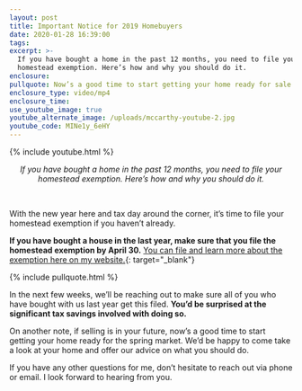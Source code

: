 ```yaml
---
layout: post
title: Important Notice for 2019 Homebuyers
date: 2020-01-28 16:39:00
tags:
excerpt: >-
  If you have bought a home in the past 12 months, you need to file your
  homestead exemption. Here’s how and why you should do it.
enclosure:
pullquote: Now’s a good time to start getting your home ready for sale.
enclosure_type: video/mp4
enclosure_time:
use_youtube_image: true
youtube_alternate_image: /uploads/mccarthy-youtube-2.jpg
youtube_code: MINe1y_6eHY
---
```


{% include youtube.html %}

<center><em>If you have bought a home in the past 12 months, you need to file your homestead exemption. Here&rsquo;s how and why you should do it.</em></center>

&nbsp;

With the new year here and tax day around the corner, it’s time to file your homestead exemption if you haven’t already.

**If you have bought a house in the last year, make sure that you file the homestead exemption by April 30.** [You can file and learn more about the exemption here on my website.](https://www.kmacteam.com/homestead-exemption){: target="_blank"}

{% include pullquote.html %}

In the next few weeks, we’ll be reaching out to make sure all of you who have bought with us last year get this filed. **You’d be surprised at the significant tax savings involved with doing so.**

On another note, if selling is in your future, now’s a good time to start getting your home ready for the spring market. We’d be happy to come take a look at your home and offer our advice on what you should do.

If you have any other questions for me, don’t hesitate to reach out via phone or email. I look forward to hearing from you.

&nbsp;